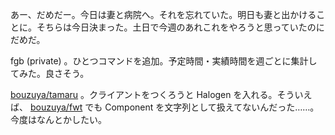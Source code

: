 あー、だめだー。今日は妻と病院へ。それを忘れていた。明日も妻と出かけることに。そちらは今日決まった。土日で今週のあれこれをやろうと思っていたのにだめだ。

fgb (private) 。ひとつコマンドを追加。予定時間・実績時間を週ごとに集計してみた。良さそう。

[bouzuya/tamaru][] 。クライアントをつくろうと Halogen を入れる。そういえば、 [bouzuya/fwt][] でも Component を文字列として扱えてないんだった……。今度はなんとかしたい。

[bouzuya/tamaru]: https://github.com/bouzuya/tamaru
[bouzuya/fwt]: https://github.com/bouzuya/fwt

